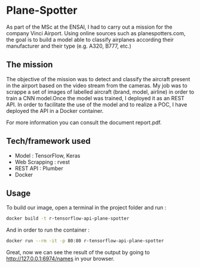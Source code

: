 # Plane-Spotter

As part of the MSc at the ENSAI, I had to carry out a mission for the company Vinci Airport. 
Using online sources such as planespotters.com, the goal is to build a model able to classify airplanes according their manufacturer and their type (e.g. A320, B777, etc.)

## The mission

The objective of the mission was to detect and classify the aircraft present in the airport based on the video stream from the cameras. 
My job was to scrappe a set of images of labelled aircraft (brand, model, airline) in order to train a CNN model.Once the model was trained, I deployed it as an REST API.
In order to facilitate the use of the model and to realize a POC, I have deployed the API in a Docker container.

For more information you can consult the document report.pdf.

## Tech/framework used

* Model : TensorFlow, Keras
* Web Scrapping : rvest
* REST API : Plumber
* Docker

## Usage

To build our image, open a terminal in the project folder and run :

```bash
docker build -t r-tensorflow-api-plane-spotter
```

And in order to run the container :

```bash
docker run --rm -it -p 80:80 r-tensorflow-api-plane-spotter
```
Great, now we can see the result of the output by going to http://127.0.0.1:6974/names in your browser.
